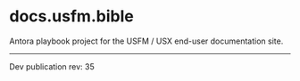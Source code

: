 # docs.usfm.bible
Antora playbook project for the USFM / USX end-user documentation site.

---

Dev publication rev: 35